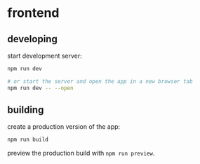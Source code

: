 # frontend

## developing

start development server:
```bash
npm run dev

# or start the server and open the app in a new browser tab
npm run dev -- --open
```

## building

create a production version of the app:

```bash
npm run build
```

preview the production build with `npm run preview`.
